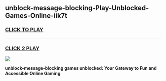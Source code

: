 
## unblock-message-blocking-Play-Unblocked-Games-Online-iik7t
<h3>
<a href="https://premium76.site?title=unblock-message-blocking&ref=25A">CLICK TO PLAY</a></h3>
<hr>

<h3>
<a href="https://premium76.site?title=unblock-message-blocking&ref=25A">CLICK 2 PLAY</a>
  
</h3>

<a href="https://premium76.site?title=unblock-message-blocking&ref=25A"><img src="https://clearcache.store/games.png"></a>


**unblock-message-blocking games unblocked: Your Gateway to Fun and Accessible Online Gaming**
